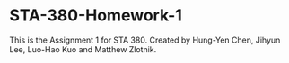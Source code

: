 # STA-380-Homework-1
This is the Assignment 1 for STA 380.
Created by Hung-Yen Chen, Jihyun Lee, Luo-Hao Kuo and Matthew Zlotnik. 

